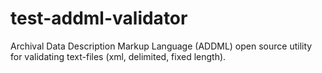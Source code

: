 test-addml-validator
====================

Archival Data Description Markup Language (ADDML) open source utility for validating text-files (xml, delimited, fixed length).
